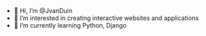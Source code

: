 - 👋 Hi, I’m @JvanDuin
- 👀 I’m interested in creating interactive websites and applications
- 🌱 I’m currently learning Python, Django

<!---
JvanDuin/JvanDuin is a ✨ special ✨ repository because its `README.md` (this file) appears on your GitHub profile.
You can click the Preview link to take a look at your changes.
--->
